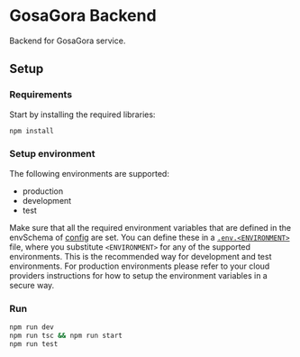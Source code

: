 # GosaGora Backend
Backend for GosaGora service.

## Setup

### Requirements
Start by installing the required libraries:
```bash
npm install
```

### Setup environment
The following environments are supported:
- production
- development
- test

Make sure that all the required environment variables that are defined in the envSchema of [config](https://github.com/kordaniel/gosagora/blob/main/backend/src/utils/config.ts) are set. You can define these in a [`.env.<ENVIRONMENT>`](https://github.com/kordaniel/gosagora/blob/main/backend/.env.example) file, where you substitute `<ENVIRONMENT>` for any of the supported environments. This is the recommended way for development and test environments. For production environments please refer to your cloud providers instructions for how to setup the environment variables in a secure way.

### Run
```bash
npm run dev
npm run tsc && npm run start
npm run test
```
